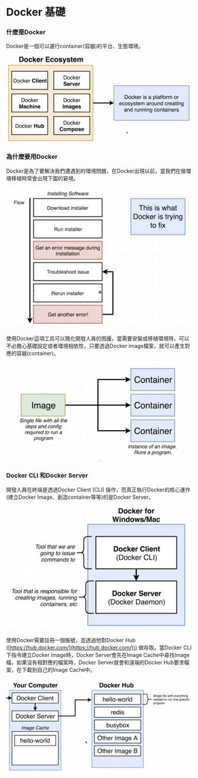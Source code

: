 # Docker 基礎

### 什麼是Docker

Docker是一個可以運行container\(容器\)的平台、生態環境。

![credit to: Stephen Grider](../.gitbook/assets/jie-tu-20200825-shang-wu-10.02.41.png)

### 為什麼要用Docker

Docker是為了要解決我們遭遇到的環境問題，在Docker出現以前，當我們在做環境移植時常會出現下圖的窘境。

![credit to: Stephen Grider](../.gitbook/assets/jie-tu-20200825-shang-wu-10.08.41.png)

使用Docker這項工具可以簡化開發人員的困擾，當需要安裝或移植環境時，可以不必擔心基礎設定或者環境相依性，只要透過Docker image檔案，就可以產生對應的容器\(container\)。

![credit to: Stephen Grider](../.gitbook/assets/jie-tu-20200825-shang-wu-10.16.41.png)

### Docker CLI 和Docker Server

開發人員在終端是透過Docker Client \(CLI\) 操作，而真正執行Docker的核心運作\(建立Docker Image、創造container等等\)的是Docker Server。

![credit to: Stephen Grider](../.gitbook/assets/jie-tu-20200825-shang-wu-10.22.14.png)

使用Docker需要註冊一個帳號，並透過他對Docker Hub \([https://hub.docker.com/](https://hub.docker.com/)\) 做存取。當Docker CLI下指令建立Docker Image時，Docker Server會先在Image Cache中尋找Image檔，如果沒有相對應的檔案時，Docker Server就會和遠端的Docker Hub要求檔案，在下載到自己的Image Cache中。

![credit to: Stephen Grider](../.gitbook/assets/jie-tu-20200825-shang-wu-11.00.05.png)



